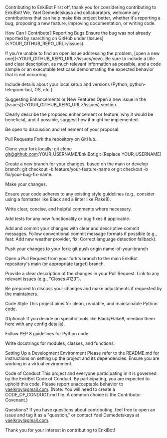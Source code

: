 Contributing to EnkiBot
First off, thank you for considering contributing to EnkiBot! We, Yael Demedetskaya and collaborators, welcome any contributions that can help make this project better, whether it's reporting a bug, proposing a new feature, improving documentation, or writing code.

How Can I Contribute?
Reporting Bugs
Ensure the bug was not already reported by searching on GitHub under [Issues](<YOUR_GITHUB_REPO_URL>/issues).

If you're unable to find an open issue addressing the problem, [open a new one](<YOUR_GITHUB_REPO_URL>/issues/new). Be sure to include a title and clear description, as much relevant information as possible, and a code sample or an executable test case demonstrating the expected behavior that is not occurring.

Include details about your local setup and versions (Python, python-telegram-bot, OS, etc.).

Suggesting Enhancements or New Features
Open a new issue in the [Issues](<YOUR_GITHUB_REPO_URL>/issues) section.

Clearly describe the proposed enhancement or feature, why it would be beneficial, and if possible, suggest how it might be implemented.

Be open to discussion and refinement of your proposal.

Pull Requests
Fork the repository on GitHub.

Clone your fork locally: git clone git@github.com:YOUR_USERNAME/EnkiBot.git (Replace YOUR_USERNAME)

Create a new branch for your changes, based on the main or develop branch: git checkout -b feature/your-feature-name or git checkout -b fix/your-bug-fix-name.

Make your changes.

Ensure your code adheres to any existing style guidelines (e.g., consider using a formatter like Black and a linter like Flake8).

Write clear, concise, and helpful comments where necessary.

Add tests for any new functionality or bug fixes if applicable.

Add and commit your changes with clear and descriptive commit messages. Follow conventional commit message formats if possible (e.g., feat: Add new weather provider, fix: Correct language detection fallback).

Push your changes to your fork: git push origin name-of-your-branch

Open a Pull Request from your fork's branch to the main EnkiBot repository's main (or appropriate target) branch.

Provide a clear description of the changes in your Pull Request. Link to any relevant issues (e.g., "Closes #123").

Be prepared to discuss your changes and make adjustments if requested by the maintainers.

Code Style
This project aims for clean, readable, and maintainable Python code.

(Optional: If you decide on specific tools like Black/Flake8, mention them here with any config details).

Follow PEP 8 guidelines for Python code.

Write docstrings for modules, classes, and functions.

Setting Up a Development Environment
Please refer to the README.md for instructions on setting up the project and its dependencies. Ensure you are working in a virtual environment.

Code of Conduct
This project and everyone participating in it is governed by the EnkiBot Code of Conduct. By participating, you are expected to uphold this code. Please report unacceptable behavior to yaelkroy@gmail.com.
(Note: You will need to create a CODE_OF_CONDUCT.md file. A common choice is the Contributor Covenant.)

Questions?
If you have questions about contributing, feel free to open an issue and tag it as a "question," or contact Yael Demedetskaya at yaelkroy@gmail.com.

Thank you for your interest in contributing to EnkiBot!